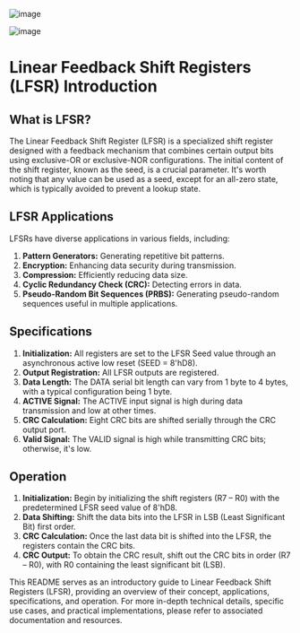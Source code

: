 ![image](https://github.com/Ahmedtayel22/Digital-IC-Design/assets/105231666/bb46d02f-cda2-49d1-8bc6-42de6e5a2caf)


![image](https://github.com/Ahmedtayel22/Digital-IC-Design/assets/105231666/8f32ee19-b378-468b-bf3d-09741a1ee0e5)



# Linear Feedback Shift Registers (LFSR) Introduction

## What is LFSR?

The Linear Feedback Shift Register (LFSR) is a specialized shift register designed with a feedback mechanism that combines certain output bits using exclusive-OR or exclusive-NOR configurations. The initial content of the shift register, known as the seed, is a crucial parameter. It's worth noting that any value can be used as a seed, except for an all-zero state, which is typically avoided to prevent a lookup state.

## LFSR Applications

LFSRs have diverse applications in various fields, including:

1. **Pattern Generators:** Generating repetitive bit patterns.
2. **Encryption:** Enhancing data security during transmission.
3. **Compression:** Efficiently reducing data size.
4. **Cyclic Redundancy Check (CRC):** Detecting errors in data.
5. **Pseudo-Random Bit Sequences (PRBS):** Generating pseudo-random sequences useful in multiple applications.

## Specifications

1. **Initialization:** All registers are set to the LFSR Seed value through an asynchronous active low reset (SEED = 8'hD8).
2. **Output Registration:** All LFSR outputs are registered.
3. **Data Length:** The DATA serial bit length can vary from 1 byte to 4 bytes, with a typical configuration being 1 byte.
4. **ACTIVE Signal:** The ACTIVE input signal is high during data transmission and low at other times.
5. **CRC Calculation:** Eight CRC bits are shifted serially through the CRC output port.
6. **Valid Signal:** The VALID signal is high while transmitting CRC bits; otherwise, it's low.

## Operation

1. **Initialization:** Begin by initializing the shift registers (R7 – R0) with the predetermined LFSR seed value of 8'hD8.
2. **Data Shifting:** Shift the data bits into the LFSR in LSB (Least Significant Bit) first order.
3. **CRC Calculation:** Once the last data bit is shifted into the LFSR, the registers contain the CRC bits.
4. **CRC Output:** To obtain the CRC result, shift out the CRC bits in order (R7 – R0), with R0 containing the least significant bit (LSB).

This README serves as an introductory guide to Linear Feedback Shift Registers (LFSR), providing an overview of their concept, applications, specifications, and operation. For more in-depth technical details, specific use cases, and practical implementations, please refer to associated documentation and resources.
